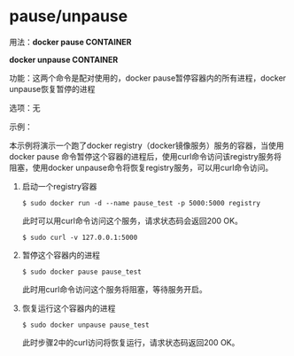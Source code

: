 # pause/unpause<a name="ZH-CN_TOPIC_0184808248"></a>

用法：**docker pause CONTAINER**

**docker unpause CONTAINER**

功能：这两个命令是配对使用的，docker pause暂停容器内的所有进程，docker unpause恢复暂停的进程

选项：无

示例：

本示例将演示一个跑了docker registry（docker镜像服务）服务的容器，当使用docker pause 命令暂停这个容器的进程后，使用curl命令访问该registry服务将阻塞，使用docker unpause命令将恢复registry服务，可以用curl命令访问。

1.  启动一个registry容器

    ```
    $ sudo docker run -d --name pause_test -p 5000:5000 registry
    ```

    此时可以用curl命令访问这个服务，请求状态码会返回200 OK。

    ```
    $ sudo curl -v 127.0.0.1:5000
    ```

2.  暂停这个容器内的进程

    ```
    $ sudo docker pause pause_test
    ```

    此时用curl命令访问这个服务将阻塞，等待服务开启。

3.  恢复运行这个容器内的进程

    ```
    $ sudo docker unpause pause_test
    ```

    此时步骤2中的curl访问将恢复运行，请求状态码返回200 OK。


